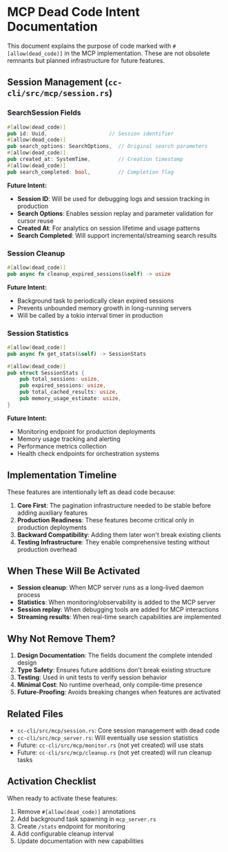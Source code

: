 # MCP Dead Code Intent Documentation

This document explains the purpose of code marked with `#[allow(dead_code)]` in the MCP implementation. These are not obsolete remnants but planned infrastructure for future features.

## Session Management (`cc-cli/src/mcp/session.rs`)

### SearchSession Fields

```rust
#[allow(dead_code)]
pub id: Uuid,                    // Session identifier
#[allow(dead_code)]
pub search_options: SearchOptions,  // Original search parameters
#[allow(dead_code)]
pub created_at: SystemTime,         // Creation timestamp
#[allow(dead_code)]
pub search_completed: bool,         // Completion flag
```

**Future Intent:**
- **Session ID**: Will be used for debugging logs and session tracking in production
- **Search Options**: Enables session replay and parameter validation for cursor reuse
- **Created At**: For analytics on session lifetime and usage patterns
- **Search Completed**: Will support incremental/streaming search results

### Session Cleanup

```rust
#[allow(dead_code)]
pub async fn cleanup_expired_sessions(&self) -> usize
```

**Future Intent:**
- Background task to periodically clean expired sessions
- Prevents unbounded memory growth in long-running servers
- Will be called by a tokio interval timer in production

### Session Statistics

```rust
#[allow(dead_code)]
pub async fn get_stats(&self) -> SessionStats

#[allow(dead_code)]
pub struct SessionStats {
    pub total_sessions: usize,
    pub expired_sessions: usize,
    pub total_cached_results: usize,
    pub memory_usage_estimate: usize,
}
```

**Future Intent:**
- Monitoring endpoint for production deployments
- Memory usage tracking and alerting
- Performance metrics collection
- Health check endpoints for orchestration systems

## Implementation Timeline

These features are intentionally left as dead code because:

1. **Core First**: The pagination infrastructure needed to be stable before adding auxiliary features
2. **Production Readiness**: These features become critical only in production deployments
3. **Backward Compatibility**: Adding them later won't break existing clients
4. **Testing Infrastructure**: They enable comprehensive testing without production overhead

## When These Will Be Activated

- **Session cleanup**: When MCP server runs as a long-lived daemon process
- **Statistics**: When monitoring/observability is added to the MCP server
- **Session replay**: When debugging tools are added for MCP interactions
- **Streaming results**: When real-time search capabilities are implemented

## Why Not Remove Them?

1. **Design Documentation**: The fields document the complete intended design
2. **Type Safety**: Ensures future additions don't break existing structure
3. **Testing**: Used in unit tests to verify session behavior
4. **Minimal Cost**: No runtime overhead, only compile-time presence
5. **Future-Proofing**: Avoids breaking changes when features are activated

## Related Files

- `cc-cli/src/mcp/session.rs`: Core session management with dead code
- `cc-cli/src/mcp_server.rs`: Will eventually use session statistics
- Future: `cc-cli/src/mcp/monitor.rs` (not yet created) will use stats
- Future: `cc-cli/src/mcp/cleanup.rs` (not yet created) will run cleanup tasks

## Activation Checklist

When ready to activate these features:

1. Remove `#[allow(dead_code)]` annotations
2. Add background task spawning in `mcp_server.rs`
3. Create `/stats` endpoint for monitoring
4. Add configurable cleanup interval
5. Update documentation with new capabilities